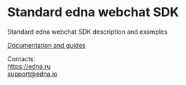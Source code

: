 # Standard edna webchat SDK

Standard edna webchat SDK description and examples

[Documentation and guides](https://edna-io.github.io/en/web/intro)

Contacts:<br>
https://edna.ru<br>
support@edna.io
